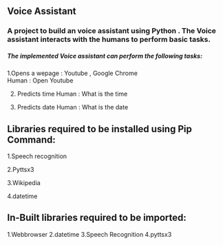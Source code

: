## Voice Assistant
### A project to build an voice assistant using Python . The Voice assistant interacts with the humans to perform basic tasks.
##### The implemented Voice assistant can perform the following tasks:
1.Opens a wepage : Youtube , Google Chrome                                                                                                       
Human : Open Youtube                                                                                                                            
 
2. Predicts time
Human : What is the time

3. Predicts date
Human : What is the date

 ## Libraries required to be installed using Pip Command:
1.Speech recognition

2.Pyttsx3

3.Wikipedia

4.datetime

## In-Built libraries required to be imported:
1.Webbrowser
2.datetime
3.Speech Recognition
4.pyttsx3
